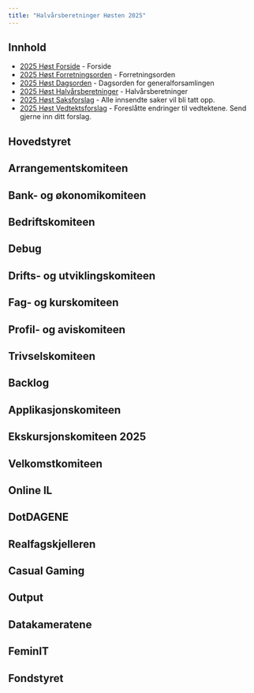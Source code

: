 ```yaml
---
title: "Halvårsberetninger Høsten 2025"
---
```


## Innhold

- [2025 Høst Forside](/generalforsamlinger/2025-h) - Forside
- [2025 Høst Forretningsorden](/generalforsamlinger/2025-h/forretningsorden) - Forretningsorden
- [2025 Høst Dagsorden](/generalforsamlinger/2025-h/dagsorden) - Dagsorden for generalforsamlingen
- [2025 Høst Halvårsberetninger](/generalforsamlinger/2025-h/aarsberetninger) - Halvårsberetninger
- [2025 Høst Saksforslag](/generalforsamlinger/2025-h/saksforslag) - Alle innsendte saker vil bli tatt opp.
- [2025 Høst Vedtektsforslag](/generalforsamlinger/2025-h/vedtekstforslag) - Foreslåtte endringer til vedtektene. Send gjerne inn ditt forslag.

## Hovedstyret

## Arrangementskomiteen

## Bank- og økonomikomiteen

## Bedriftskomiteen

## Debug

## Drifts- og utviklingskomiteen

## Fag- og kurskomiteen

## Profil- og aviskomiteen

## Trivselskomiteen

## Backlog

## Applikasjonskomiteen

## Ekskursjonskomiteen 2025

## Velkomstkomiteen

## Online IL

## DotDAGENE

## Realfagskjelleren

## Casual Gaming

## Output

## Datakameratene

## FeminIT

## Fondstyret